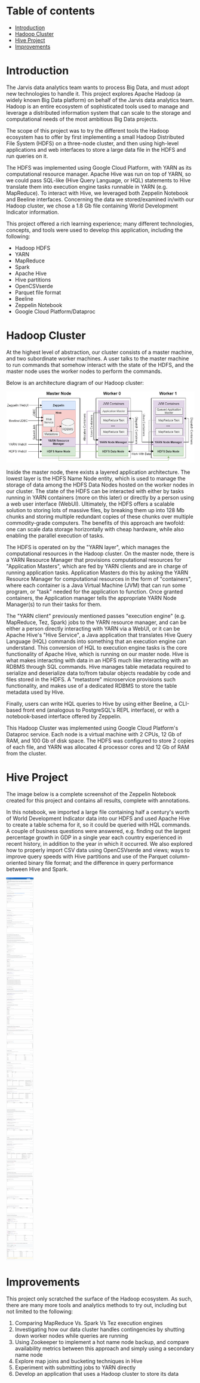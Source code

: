 # Table of contents
* [Introduction](#Introduction)
* [Hadoop Cluster](#Hadoop-Cluster)
* [Hive Project](#Hive-Project)
* [Improvements](#Improvements)
# Introduction
The Jarvis data analytics team wants to process Big Data, and must 
adopt new technologies to handle it. This project
explores Apache Hadoop (a widely known Big Data platform) on behalf
of the Jarvis data analytics team. Hadoop is an entire ecosystem of
sophisticated tools used to manage and leverage a distributed information
system that can scale to the storage and computational needs of the
most ambitious Big Data projects.

The scope of this project was to try the different tools
the Hadoop ecosystem has to offer by first implementing a small 
Hadoop Distributed File System (HDFS) on a three-node cluster, and 
then using high-level applications and web interfaces to store a large
data file in the HDFS and run queries on it.

The HDFS was implemented using Google Cloud Platform, with YARN as
its computational resource manager. Apache Hive was run on top of YARN,
so we could pass SQL-like (Hive Query Language, or HQL)
statements to Hive translate them into execution
engine tasks runnable in YARN (e.g. MapReduce). To interact with Hive, we leveraged both
Zeppelin Notebook and Beeline interfaces. Concerning the data we
stored/examined in/with our Hadoop cluster, we chose a 1.8 Gb file
containing World Development Indicator information.

This project offered a rich learning experience; many different 
technologies, concepts, and tools were used to develop this application, 
including the following:
 - Hadoop HDFS
 - YARN
 - MapReduce
 - Spark
 - Apache Hive
 - Hive partitions
 - OpenCSVserde
 - Parquet file format
 - Beeline
 - Zeppelin Notebook
 - Google Cloud Platform/Dataproc

# Hadoop Cluster
At the highest level of abstraction, our cluster consists of a master
machine, and two subordinate worker machines. A user talks to the
master machine to run commands that somehow interact with the
state of the HDFS, and the master node uses the worker nodes to
perform the commands.

Below is an architecture diagram of our Hadoop cluster:

![my image](./assets/Hadoop.png)

Inside the master node, there exists a layered application architecture.
The lowest layer is the HDFS Name Node entity, which is used to manage
the storage of data among the HDFS Data Nodes hosted on the worker nodes
in our cluster. The state of the HDFS can be interacted with either by
tasks running in YARN containers (more on this later) or directly
by a person using a web user interface (WebUI). Ultimately, the HDFS
offers a scalable solution to storing lots of massive files, by
breaking them up into 128 Mb chunks and storing multiple redundant
copies of these chunks over multiple commodity-grade computers.
The benefits of this approach are twofold: one can scale data storage
horizontally with cheap hardware, while also enabling the parallel execution
of tasks.

The HDFS is operated on by the "YARN layer",
which manages the computational resources in the Hadoop cluster.
On the master node, there is a YARN Resource Manager that provisions
computational resources for "Application Masters", which are fed by
YARN clients and are in charge of running application tasks.
Application Masters do this by asking the YARN Resource Manager
for computational resources in the form of "containers", where each
container is a Java Virtual Machine (JVM) that can run some program,
or "task" needed for the application to function. Once granted
containers, the Application manager tells the appropriate YARN Node
Manager(s) to run their tasks for them.
 
The "YARN client" previously mentioned passes "execution engine"
(e.g. MapReduce, Tez, Spark) jobs to the YARN resource manager,
and can be either a person directly interacting with YARN 
via a WebUI, or it can be Apache Hive's "Hive Service", a Java
application that translates Hive Query Language (HQL) commands into
something that an execution engine can understand. This conversion
of HQL to execution engine tasks is the core functionality of Apache
Hive, which is running on our master node. Hive is what makes interacting
with data in an HDFS much like interacting with an RDBMS through SQL commands.
Hive manages table metadata required to serialize and deserialize
data to/from tabular objects readable by code and files stored
in the HDFS. A "metastore" microservice provisions such functionality,
and makes use of a dedicated RDBMS to store the table metadata used by
Hive.

Finally, users can write HQL queries to Hive by using either Beeline,
a CLI-based front end (analogous to PostgreSQL's REPL interface),
or with a notebook-based interface offered by Zeppelin.

This Hadoop Cluster was implemented using Google Cloud Platform's Dataproc service.
Each node is a virtual machine with 2 CPUs, 12 Gb of RAM, and 100 Gb of disk space. 
The HDFS was configured to store 2 copies of each file, 
and YARN was allocated 4 processor cores and 12 Gb of RAM from the cluster.

# Hive Project
The image below is a complete screenshot of the Zeppelin Notebook
created for this project and contains all results, complete with
annotations.

In this notebook, we imported a large file containing half
a century's worth of World Development Indicator data into our HDFS
and used Apache Hive to create a table schema for it, so it could be
queried with HQL commands. A couple of business questions were answered,
e.g. finding out the largest percentage growth in GDP in a single year
each country experienced in recent history, in addition to the year
in which it occurred. We also explored how to properly import CSV data using
OpenCSVserde and views; ways to improve query speeds with Hive partitions and use of the
Parquet column-oriented binary file format; and the difference in query
performance between Hive and Spark.

![my image](./assets/zeppelin.png)

# Improvements
This project only scratched the surface of the Hadoop ecosystem.
As such, there are many more tools and analytics methods to try out,
including but not limited to the following:

1. Comparing MapReduce Vs. Spark Vs Tez execution engines
2. Investigating how our data cluster handles contingencies by shutting
down worker nodes while queries are running
3. Using Zookeeper to implement a hot name node backup, and compare
availability metrics between this approach and simply using a
secondary name node
4. Explore map joins and bucketing techniques in Hive
5. Experiment with submitting jobs to YARN directly
6. Develop an application that uses a Hadoop cluster to store its data